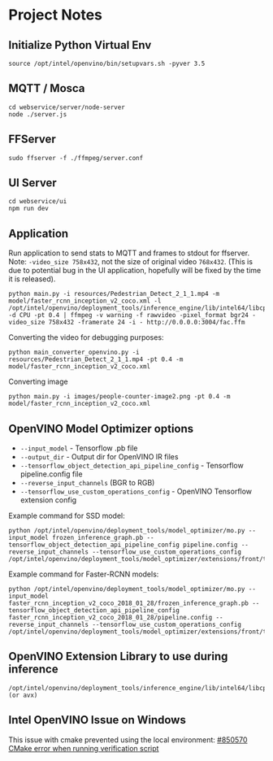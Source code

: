 # Project Notes

## Initialize Python Virtual Env
```commandline
source /opt/intel/openvino/bin/setupvars.sh -pyver 3.5
```

## MQTT / Mosca
```commandline
cd webservice/server/node-server
node ./server.js
```

## FFServer
```commandline
sudo ffserver -f ./ffmpeg/server.conf
```


## UI Server
```commandline
cd webservice/ui
npm run dev
```

## Application

Run application to send stats to MQTT and frames to stdout for ffserver. 
Note: `-video_size 758x432`, not the size of original video `768x432`. 
(This is due to potential bug in the UI application, hopefully will be fixed by the time it is released). 
```commandline
python main.py -i resources/Pedestrian_Detect_2_1_1.mp4 -m model/faster_rcnn_inception_v2_coco.xml -l /opt/intel/openvino/deployment_tools/inference_engine/lib/intel64/libcpu_extension_sse4.so -d CPU -pt 0.4 | ffmpeg -v warning -f rawvideo -pixel_format bgr24 -video_size 758x432 -framerate 24 -i - http://0.0.0.0:3004/fac.ffm
```

Converting the video for debugging purposes:
```commandline
python main_converter_openvino.py -i resources/Pedestrian_Detect_2_1_1.mp4 -pt 0.4 -m model/faster_rcnn_inception_v2_coco.xml 
```

Converting image
```commandline
python main.py -i images/people-counter-image2.png -pt 0.4 -m model/faster_rcnn_inception_v2_coco.xml
```


## OpenVINO Model Optimizer options
 
* `--input_model` - Tensorflow .pb file 
* `--output_dir` - Output dir for OpenVINO IR files
* `--tensorflow_object_detection_api_pipeline_config` - Tensorflow pipeline.config file 
* `--reverse_input_channels` (BGR to RGB)
* `--tensorflow_use_custom_operations_config` - OpenVINO Tensorflow extension config

Example command for SSD model:     
```commandline
python /opt/intel/openvino/deployment_tools/model_optimizer/mo.py --input_model frozen_inference_graph.pb --tensorflow_object_detection_api_pipeline_config pipeline.config --reverse_input_channels --tensorflow_use_custom_operations_config /opt/intel/openvino/deployment_tools/model_optimizer/extensions/front/tf/ssd_v2_support.json
```
Example command for Faster-RCNN models: 
```commandline
python /opt/intel/openvino/deployment_tools/model_optimizer/mo.py --input_model faster_rcnn_inception_v2_coco_2018_01_28/frozen_inference_graph.pb --tensorflow_object_detection_api_pipeline_config faster_rcnn_inception_v2_coco_2018_01_28/pipeline.config --reverse_input_channels --tensorflow_use_custom_operations_config /opt/intel/openvino/deployment_tools/model_optimizer/extensions/front/tf/faster_rcnn_support.json
```

## OpenVINO Extension Library to use during inference
```
/opt/intel/openvino/deployment_tools/inference_engine/lib/intel64/libcpu_extension_sse4.so (or avx)
```

## Intel OpenVINO Issue on Windows 
This issue with cmake prevented using the local environment: 
[#850570 CMake error when running verification script](https://software.intel.com/en-us/forums/intel-distribution-of-openvino-toolkit/topic/850570)



